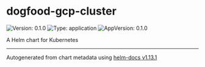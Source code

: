 # dogfood-gcp-cluster

![Version: 0.1.0](https://img.shields.io/badge/Version-0.1.0-informational?style=flat-square) ![Type: application](https://img.shields.io/badge/Type-application-informational?style=flat-square) ![AppVersion: 0.1.0](https://img.shields.io/badge/AppVersion-0.1.0-informational?style=flat-square)

A Helm chart for Kubernetes

----------------------------------------------
Autogenerated from chart metadata using [helm-docs v1.13.1](https://github.com/norwoodj/helm-docs/releases/v1.13.1)
